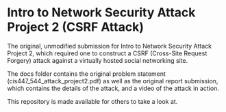 # Intro to Network Security Attack Project 2 (CSRF Attack)

The original, unmodified submission for Intro to Network Security Attack Project 2, which required one to construct a CSRF (Cross-Site Request Forgery) attack against a virtually hosted social networking site.

The docs folder contains the original problem statement (cis447\_544\_attack_project2.pdf) as well as the original report submission, which contains the details of the attack, and a video of the attack in action.

This repository is made available for others to take a look at.
